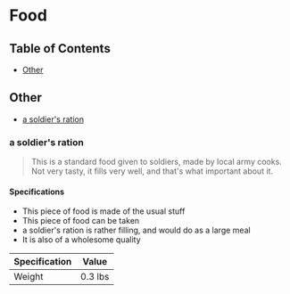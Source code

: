 # Food

## Table of Contents

* [Other](#other)

## Other

* [a soldier's ration](#a-soldiers-ration)

### a soldier's ration

> This is a standard food given to soldiers, made by local army cooks. Not
> very tasty, it fills very well, and that's what important about it.

#### Specifications

* This piece of food is made of the usual stuff
* This piece of food can be taken
* a soldier's ration is rather filling, and would do as a large meal
* It is also of a wholesome quality

| Specification | Value   |
|---------------|---------|
| Weight        | 0.3 lbs |
